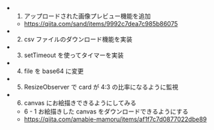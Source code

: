 - 1. アップロードされた画像プレビュー機能を追加
  - https://qiita.com/sand/items/9992c7dea7c985b86075
- 2. csv ファイルのダウンロード機能を実装
- 3. setTimeout を使ってタイマーを実装
- 4. file を base64 に変更
- 5. ResizeObserver で card が 4:3 の比率になるように監視
- 6. canvas にお絵描きできるようにしてみる
  - 6 - 1 お絵描きした canvas をダウンロードできるようにする
  - https://qiita.com/amabie-mamoru/items/af1f7c7d0877022dbe89
